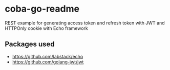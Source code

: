 # coba-go-readme
REST example for generating access token and refresh token with JWT and HTTPOnly cookie with Echo framework

## Packages used
- https://github.com/labstack/echo
- https://github.com/golang-jwt/jwt
